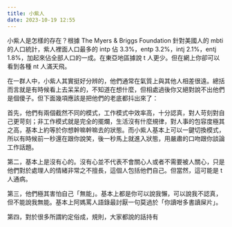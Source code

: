 ```yaml
---
title: 小紫人
date: 2023-10-19 12:55
---
```

小紫人是怎樣的存在？根據 The Myers & Briggs Foundation 針對美國人的 mbti 的人口統計，紫人裡面人口最多的 intp 佔 3.3%，entp 3.2%，intj 2.1%，entj 1.8%，加起來佔全部人口的一成。在東亞地區據說 t 人更少。但在網上你卻可以看到各種 nt 人滿天飛。

在一群人中，小紫人其實挺好分辨的，他們通常在氣質上與其他人相差很遠。總括而言就是有時候看上去呆呆的，不知道在想什麼，但相處過後你又絕對說不出他們是個傻子。但下面幾項應該是把他們的老底都抖出來了：

首先，他們有兩個截然不同的模式，工作模式中效率高，十分認真，對人苛刻對自己更苛刻；非工作模式就是完全的擺爛，生活沒有什麼規律，對人事的包容度極其之高，基本上約等於你想幹嘛幹嘛去的狀態。而小紫人基本上可以一鍵切換模式，所以有時候前一秒還在跟你說笑，後一秒馬上就進入狀態，用嚴肅的口吻跟你談論工作話題。

第二，基本上是沒有心的。沒有心並不代表不會關心人或者不需要被人關心，只是他們對於處理人的情緒非常之不擅長，這個人包括他們自己。但當然，這可能是 t 人通病。

第三，他們極其害怕自己「無能」。基本上都是你可以說我懶，可以說我不認真，但不能說我無能。基本上阿媽罵人語錄最討厭一句莫過於「你讀咁多書讀屎片」。

第四，對於很多所謂約定俗成，規則，大家都說的話持有

